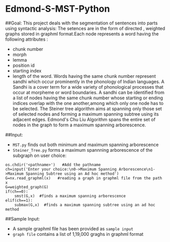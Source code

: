 # Edmond-S-MST-Python

##Goal:
This project deals with the segmentation of  sentences into parts using syntactic analysis:
The setences are in the form of directed , weighted graphs stored in graphml format.Each node represents a word having the following  attributes : 
- chunk number 
- morph
- lemma 
- position id 
- starting index
- length of the word.
Words having the same chunk number represent sandhi which occur prominently in the phonology of Indian languages. 
A Sandhi is a cover term for a wide variety of phonological processes that occur at morpheme or word boundaries.
A sandhi can be identified from a list of nodes having the same chunk number whose starting or ending indices overlap with the one another,among which only one node has to be selected.
The Steiner tree algorithm aims at spanning only those set of selected nodes and forming a maximum spanning subtree using its adjacent edges.
Edmond's Chu Liu Algorithm spans the entire set of nodes in the graph to form a maximum spanning arborescence.

##Input: 
- `MST.py` finds out both minimum and  maximum spanning arborescence
- `Steiner_Tree.py` forms a maximum spannning arborescence of the subgraph on user choice:

 ```
 os.chdir('<pathname>')   #Add the pathname
 ch=input('Enter your choice:\n0->Maximum Spanning Arborescence\n1->Maximum Spanning Subtree using an Ad hoc method')  
 G=nx.read_graphml(x)   #reading a graph in graphml file from the path x
 G=weighted_graph(G)
 if(ch==0):
     smst(G,x)  #finds a maximum spanning arborescence
 elif(ch==1):
     submax(G,x)  #finds a maximum spanning subtree using an ad hoc method
 ```
 
 ##Sample Input:
 - A sample graphml file has been provided as `sample input`
 - `graph file` contains a list of 1,19,000 graghs in graphml format
 
 
 
